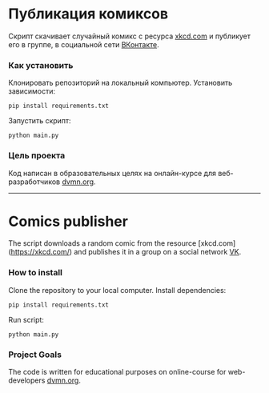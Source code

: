 # Публикация комиксов

Скрипт скачивает случайный комикс с ресурса [xkcd.com](https://xkcd.com/) и публикует его в группе, в социальной сети [ВКонтакте](https://vk.com/).

### Как установить
Клонировать репозиторий на локальный компьютер.
Установить зависимости:
```
pip install requirements.txt
```
Запустить скрипт:
```
python main.py
```

### Цель проекта
Код написан в образовательных целях на онлайн-курсе для веб-разработчиков [dvmn.org](https://dvmn.org/).


***

# Comics publisher

The script downloads a random comic from the resource [xkcd.com] (https://xkcd.com/) and publishes it in a group on a social network [VK](https://vk.com/).

### How to install
Clone the repository to your local computer.
Install dependencies:
```
pip install requirements.txt
```
Run script:
```
python main.py
```

### Project Goals
The code is written for educational purposes on online-course for web-developers [dvmn.org](https://dvmn.org/).
